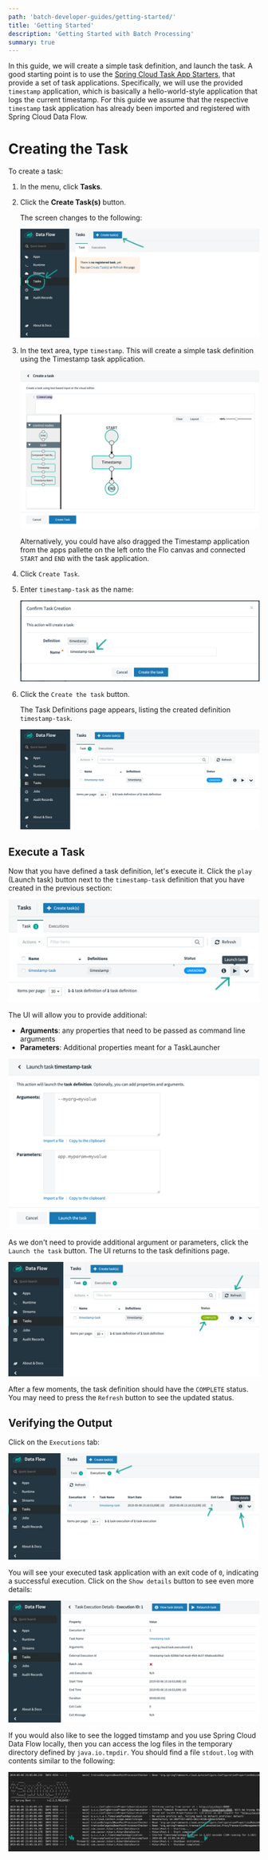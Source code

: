 ```yaml
---
path: 'batch-developer-guides/getting-started/'
title: 'Getting Started'
description: 'Getting Started with Batch Processing'
summary: true
---
```


In this guide, we will create a simple task definition, and launch the task. A good starting point is to use the [Spring Cloud Task App Starters](https://cloud.spring.io/spring-cloud-task-app-starters/), that provide a set of task applications. Specifically, we will use the provided `timestamp` application, which is basically a hello-world-style application that logs the current timestamp. For this guide we assume that the respective `timestamp` task application has already been imported and registered with Spring Cloud Data Flow.

# Creating the Task

To create a task:

1.  In the menu, click **Tasks**.

2.  Click the **Create Task(s)** button.

    The screen changes to the following:

    ![Create Tasks Page](images/dataflow-task-create-start.png)

3.  In the text area, type `timestamp`. This will create a simple task definition using the Timestamp task application.

    ![Timestamp Task Definition](images/dataflow-task-create-timestamp-task-definition.png)

    Alternatively, you could have also dragged the Timestamp application from the apps pallette on the left onto the Flo canvas and connected `START` and `END` with the task application.

4.  Click `Create Task`.

5.  Enter `timestamp-task` as the name:

    ![Timestamp Task Definition - Enter Name](images/dataflow-task-create-timestamp-task-definition-confirmation.png)

6.  Click the `Create the task` button.

    The Task Definitions page appears, listing the created definition `timestamp-task`.

    ![Timestamp Task Definition List](images/dataflow-task-definitions-list.png)

## Execute a Task

Now that you have defined a task definition, let's execute it. Click the `play` (Launch task) button next to the `timestamp-task` definition that you have created in the previous section:

![Launch Timestamp Task Definition](images/dataflow-task-definitions-click-launch-task.png)

The UI will allow you to provide additional:

- **Arguments**: any properties that need to be passed as command line arguments
- **Parameters**: Additional properties meant for a TaskLauncher

![Launch Task - Provide Arguments or Parameters](images/dataflow-task-definitions-click-launch-task-2.png)

As we don't need to provide additional argument or parameters, click the `Launch the task` button. The UI returns to the task definitions page.

![Task Definitions List with Successful Task Execution](images/dataflow-task-definitions-list-with-task-success.png)

After a few moments, the task definition should have the `COMPLETE` status. You may need to press the `Refresh` button to see the updated status.

## Verifying the Output

Click on the `Executions` tab:

![Task Execution List with Successful Task Execution](images/dataflow-task-execution-result-execution-tab.png)

You will see your executed task application with an exit code of `0`, indicating a successful execution. Click on the `Show details` button to see even more details:

![Task Execution Details with Successful Task Execution](images/dataflow-task-execution-result-execution-details.png)

If you would also like to see the logged timstamp and you use Spring Cloud Data Flow locally, then you can access the log files in the temporary directory defined by `java.io.tmpdir`. You should find a file `stdout.log` with contents similar to the following:

![Task Definitions List with Successful Task Execution](images/dataflow-task-execution-result.png)
